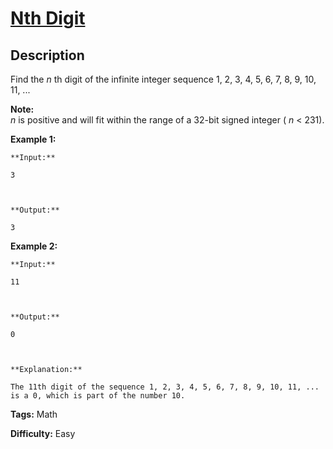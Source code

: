 # [Nth Digit][title]

## Description

Find the _n_ th digit of the infinite integer sequence 1, 2, 3, 4, 5, 6, 7, 8,
9, 10, 11, ...

**Note:**  
_n_ is positive and will fit within the range of a 32-bit signed integer ( _n_
< 231).

**Example 1:**

    
    
    **Input:**
    3
    
    **Output:**
    3
    

**Example 2:**

    
    
    **Input:**
    11
    
    **Output:**
    0
    
    **Explanation:**
    The 11th digit of the sequence 1, 2, 3, 4, 5, 6, 7, 8, 9, 10, 11, ... is a 0, which is part of the number 10.
    


**Tags:** Math

**Difficulty:** Easy

[title]: https://leetcode.com/problems/nth-digit
